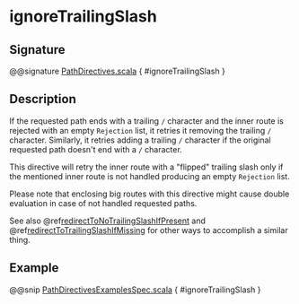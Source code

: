 <a id="ignoreTrailingSlash"></a>
# ignoreTrailingSlash

## Signature

@@signature [PathDirectives.scala](../../../../../../../../../akka-http/src/main/scala/akka/http/scaladsl/server/directives/PathDirectives.scala) { #ignoreTrailingSlash }

## Description

If the requested path ends with a trailing `/` character and the inner route is rejected with an empty `Rejection` list, 
it retries it removing the trailing `/` character. Similarly, it retries adding a trailing `/` character if the original requested path doesn't end with a `/` character. 

This directive will retry the inner route with a "flipped" trailing slash only if the mentioned inner route is not handled
producing an empty `Rejection` list.

Please note that enclosing big routes with this directive might cause double evaluation in case of not handled requested paths.

See also @ref[redirectToNoTrailingSlashIfPresent](redirectToNoTrailingSlashIfPresent.md#redirecttonotrailingslashifpresent) and @ref[redirectToTrailingSlashIfMissing](redirectToTrailingSlashIfMissing.md#redirecttotrailingslashifmissing) for other ways to accomplish a similar thing. 

## Example

@@snip [PathDirectivesExamplesSpec.scala](../../../../../../../test/scala/docs/http/scaladsl/server/directives/PathDirectivesExamplesSpec.scala) { #ignoreTrailingSlash }
